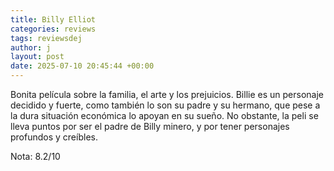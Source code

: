 ```yaml
---
title: Billy Elliot
categories: reviews
tags: reviewsdej
author: j
layout: post
date: 2025-07-10 20:45:44 +00:00
---
```


Bonita película sobre la familia, el arte y los prejuicios. Billie es un personaje decidido y fuerte, como también lo son su padre y su hermano, que pese a la dura situación económica lo apoyan en su sueño. No obstante, la peli se lleva puntos por ser el padre de Billy minero, y por tener personajes profundos y creíbles.

Nota: 8.2/10
